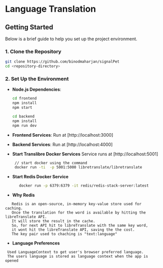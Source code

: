 # Language Translation



## Getting Started

Below is a brief guide to help you set up the project environment.

### 1. Clone the Repository

```bash
git clone https://github.com/binodmaharjan/signalPet
cd <repository-directory>
```

### 2. Set Up the Environment

- **Node.js Dependencies**:
  ```bash
  cd frontend 
  npm install
  npm start

  cd backend
  npm install
  npm run dev
  ```



- **Frontend Services**: Run at [http://localhost:3000]
- **Backend Services**: Run at [http://localhost:4000]
- **Start Translibre Docker Services**  Service runs at [http://localhost:5001]
   ```bash
    // start docker using the command 
    docker run -ti  -p 5001:5000 libretranslate/libretranslate
   ```
- **Start Redis Docker Service**
  ```bash
     docker run -p 6379:6379 -it redis/redis-stack-server:latest
  ```
- **Why Redis**
 ```
    Redis is an open-source, in-memory key-value store used for caching.
    Once the translation for the word is available by hitting the libreTranslate API. 
    It will store the result in the cache.
    So, for next API hit to libreTranslate with the same key word, 
    it wont hit the libreTranslate API, saving the the cost.
    The key pair used to chaching is "text:language"
 ```

 - **Language Preferences**
  ```
   Used LanguageContext to get user's browser preferred language. 
   The users language is stored as language context when the app is opened
  ```






